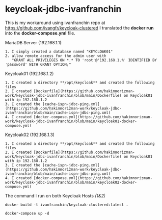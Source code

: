 # keycloak-jdbc-ivanfranchin

This is my workaround using ivanfranchin repo at https://github.com/ivangfr/keycloak-clustered
I translated the **docker run** into the **docker-compose.yml** file.

MariaDB Server (192.168.1.1)
```
1. I simply created a database named "KEYCLOAK01"
2. allow remote access for the admin user with 
   "GRANT ALL PRIVILEGES ON *.* TO 'root'@'192.168.1.%' IDENTIFIED BY 'password' WITH GRANT OPTION;"
```

Keycloak01 (192.168.1.2)
```
1. I created a directory **/opt/keycloak** and created the following files
2. I created [Dockerfile](https://github.com/hakimnorizman-work/keycloak-jdbc-ivanfranchin/blob/main/Dockerfile) on Keycloak01 with ip 192.168.1.2
3. I created the [cache-ispn-jdbc-ping.xml](https://github.com/hakimnorizman-work/keycloak-jdbc-ivanfranchin/blob/main/cache-ispn-jdbc-ping.xml) 
4. I created [docker-compose.yml](https://github.com/hakimnorizman-work/keycloak-jdbc-ivanfranchin/blob/main/keycloak01-docker-compose.yml) 
```

Keycloak02 (192.168.1.3)
```
1. I created a directory **/opt/keycloak** and created the following files
2. I created [Dockerfile](https://github.com/hakimnorizman-work/keycloak-jdbc-ivanfranchin/blob/main/Dockerfile) on Keycloak01 with ip 192.168.1.2
3. I created the [cache-ispn-jdbc-ping.xml](https://github.com/hakimnorizman-work/keycloak-jdbc-ivanfranchin/blob/main/cache-ispn-jdbc-ping.xml) 
4. I created [docker-compose.yml](https://github.com/hakimnorizman-work/keycloak-jdbc-ivanfranchin/blob/main/keycloak02-docker-compose.yml) 
```

The command I run on both Keycloak Hosts *(1&2)*
```
docker build -t ivanfranchin/keycloak-clustered:latest .

docker-compose up -d 
```
